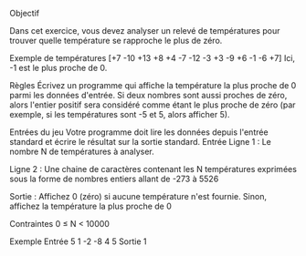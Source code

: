 Objectif

Dans cet exercice, vous devez analyser un relevé de températures pour trouver quelle température se rapproche le plus de zéro.

	
Exemple de températures
[+7 -10 +13 +8 +4 -7 -12 -3 +3 -9 +6 -1 -6 +7]
Ici, -1 est le plus proche de 0.
 	
Règles
Écrivez un programme qui affiche la température la plus proche de 0 parmi les données d'entrée.
Si deux nombres sont aussi proches de zéro, alors l'entier positif sera considéré comme étant le 
plus proche de zéro (par exemple, si les températures sont -5 et 5, alors afficher 5).

Entrées du jeu
Votre programme doit lire les données depuis l'entrée standard et écrire le résultat sur la sortie standard.
Entrée
Ligne 1 : Le nombre N de températures à analyser.

Ligne 2 : Une chaine de caractères contenant les N températures exprimées sous la forme de nombres entiers allant de -273 à 5526

Sortie : Affichez 0 (zéro) si aucune température n'est fournie. Sinon, affichez la température la plus proche de 0

Contraintes
0 ≤ N < 10000

Exemple
Entrée
5
1 -2 -8 4 5
Sortie
1
